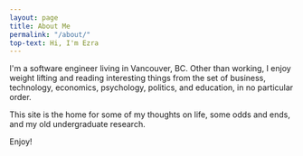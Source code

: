 ```yaml
---
layout: page
title: About Me
permalink: "/about/"
top-text: Hi, I'm Ezra
---
```


I'm a software engineer living in Vancouver, BC. Other than working, I enjoy weight lifting and reading interesting things from the set of business, technology, economics, psychology, politics, and education, in no particular order.

This site is the home for some of my thoughts on life, some odds and ends, and my old undergraduate research.

Enjoy!